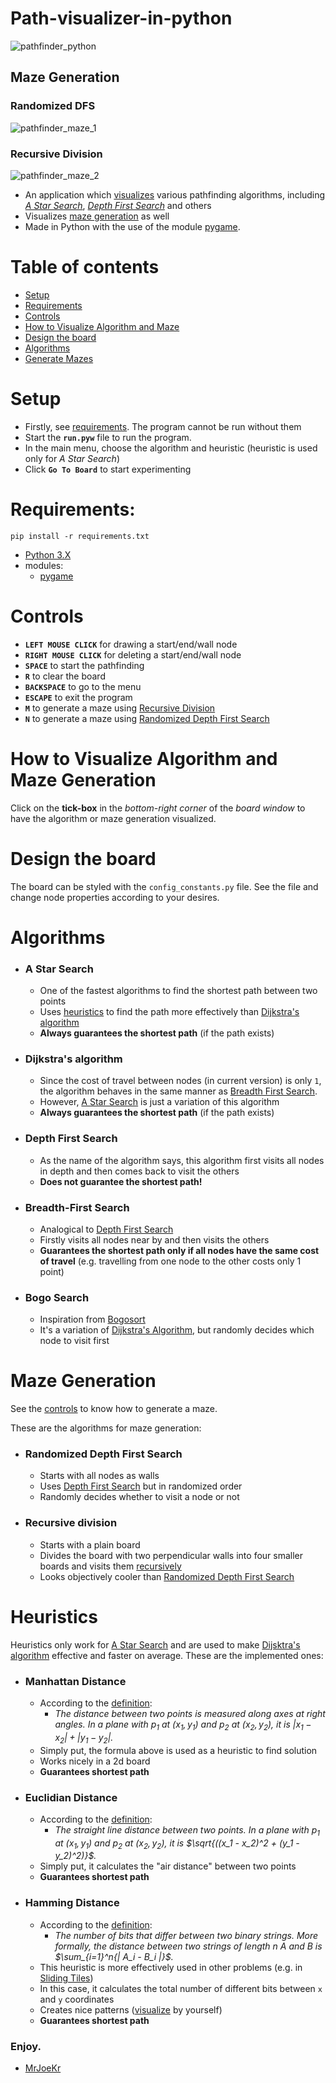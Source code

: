 # Path-visualizer-in-python

![pathfinder_python](https://github.com/user-attachments/assets/24ba3527-28e0-4281-a104-5c1556cdf8be)

## Maze Generation
### Randomized DFS
![pathfinder_maze_1](https://github.com/user-attachments/assets/f0df6c7f-cdd3-4506-a082-976a7da43c9d)

### Recursive Division
![pathfinder_maze_2](https://github.com/user-attachments/assets/285e890f-2531-4f54-ad7e-adb4fadffcd4)

- An application which [visualizes](#how-to-visualize-algorithm-and-maze-generation) various pathfinding algorithms, including [*A Star Search*](#a-star-search), [*Depth First Search*](#depth-first-search) and others
- Visualizes [maze generation](#maze-generation) as well
- Made in Python with the use of the module [pygame](https://www.pygame.org/).

# Table of contents
- [Setup](#setup)
- [Requirements](#requirements)
- [Controls](#controls)
- [How to Visualize Algorithm and Maze](#how-to-visualize-algorithm-and-maze-generation)
- [Design the board](#design-the-board)
- [Algorithms](#algorithms)
- [Generate Mazes](#maze-generation)

# Setup
- Firstly, see [requirements](#requirements). The program cannot be run without them
- Start the **``run.pyw``** file to run the program.
- In the main menu, choose the algorithm and heuristic (heuristic is used only for *A Star Search*)
- Click **``Go To Board``** to start experimenting

# Requirements:
```console
pip install -r requirements.txt
```
  - [Python 3.X](https://www.python.org/downloads/)
  - modules:
    - [pygame](https://www.pygame.org/)

# Controls
- **``LEFT MOUSE CLICK``** for drawing a start/end/wall node
- **``RIGHT MOUSE CLICK``** for deleting a start/end/wall node
- **``SPACE``** to start the pathfinding
- **``R``** to clear the board
- **``BACKSPACE``** to go to the menu
- **``ESCAPE``** to exit the program
- **``M``** to generate a maze using [Recursive Division](#recursive-division)
- **``N``** to generate a maze using [Randomized Depth First Search](#randomized-depth-first-search)

  
# How to Visualize Algorithm and Maze Generation
Click on the **tick-box** in the *bottom-right corner* of the *board window* to have the algorithm or maze generation visualized.

# Design the board
The board can be styled with the ``config_constants.py`` file. See the file and change node properties according to your desires.

# Algorithms
- ### A Star Search
    - One of the fastest algorithms to find the shortest path between two points
    - Uses [heuristics](#heuristics) to find the path more effectively than [Dijkstra's algorithm](#dijkstras-algorithm)
    - **Always guarantees the shortest path** (if the path exists)
- ### Dijkstra's algorithm
    - Since the cost of travel between nodes (in current version) is only ``1``, the algorithm behaves in the same manner as [Breadth First Search](#breadth-first-search).
    - However, [A Star Search](#a-star-search) is just a variation of this algorithm
    - **Always guarantees the shortest path** (if the path exists)
- ### Depth First Search
    - As the name of the algorithm says, this algorithm first visits all nodes in depth and then comes back to visit the others
    - **Does not guarantee the shortest path!**
- ### Breadth-First Search
    - Analogical to [Depth First Search](#depth-first-search)
    - Firstly visits all nodes near by and then visits the others
    - **Guarantees the shortest path only if all nodes have the same cost of travel** (e.g. travelling from one node to the other costs only 1 point)
- ### Bogo Search
    - Inspiration from [Bogosort](https://en.wikipedia.org/wiki/Bogosort)
    - It's a variation of [Dijkstra's Algorithm](#dijkstras-algorithm), but randomly decides which node to visit first

# Maze Generation
See the [controls](#controls) to know how to generate a maze.

These are the algorithms for maze generation:

- ### Randomized Depth First Search
    - Starts with all nodes as walls
    - Uses [Depth First Search](#depth-first-search) but in randomized order
    - Randomly decides whether to visit a node or not
- ### Recursive division
    - Starts with a plain board
    - Divides the board with two perpendicular walls into four smaller boards and visits them [recursively](https://en.wikipedia.org/wiki/Recursion_(computer_science))
    - Looks objectively cooler than [Randomized Depth First Search](#randomized-depth-first-search)

# Heuristics
Heuristics only work for [A Star Search](#a-star-search) and are used to make [Dijsktra's algorithm](#dijkstras-algorithm) effective and faster on average. These are the implemented ones:

- ### Manhattan Distance
    - According to the [definition](https://xlinux.nist.gov/dads/HTML/manhattanDistance.html): 
        - *The distance between two points is measured along axes at right angles. In a plane with $p_1$ at $(x_1, y_1)$ and $p_2$ at $(x_2, y_2)$, it is $|x_1 - x_2| + |y_1 - y_2|$.*
    - Simply put, the formula above is used as a heuristic to find solution
    - Works nicely in a 2d board
    - **Guarantees shortest path**
- ### Euclidian Distance
    - According to the [definition](https://xlinux.nist.gov/dads/HTML/euclidndstnc.html): 
        - *The straight line distance between two points. In a plane with $p_1$ at $(x_1, y_1)$ and $p_2$ at $(x_2, y_2)$, it is $\sqrt{((x_1 - x_2)^2 + (y_1 - y_2)^2)}$.*
    - Simply put, it calculates the "air distance" between two points
    - **Guarantees shortest path**
- ### Hamming Distance
    - According to the [definition](https://xlinux.nist.gov/dads/HTML/HammingDistance.html): 
        - *The number of bits that differ between two binary strings. More formally, the distance between two strings of length $n$ A and B is $\sum_{i=1}^n{| A_i - B_i |}$.*
    - This heuristic is more effectively used in other problems (e.g. in [Sliding Tiles](https://visualstudiomagazine.com/articles/2015/10/30/sliding-tiles-c-sharp-ai.aspx))
    - In this case, it calculates the total number of different bits between ``x`` and ``y`` coordinates
    - Creates nice patterns ([visualize](#how-to-visualize-algorithm-and-maze-generation) by yourself)
    - **Guarantees shortest path**
    
### Enjoy.

- [MrJoeKr](https://github.com/MrJoeKr)
